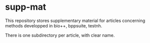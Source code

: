 # supp-mat

This repository stores supplementary material for articles concerning methods developped in bio++, bppsuite, testnh.

There is one subdirectory per article, with clear name.


